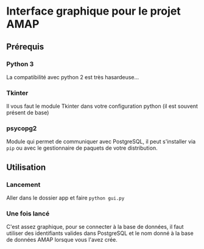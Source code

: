 # Interface graphique pour le projet AMAP

## Prérequis

### Python 3
La compatibilité avec python 2 est très hasardeuse...

### Tkinter
Il vous faut le module Tkinter dans votre configuration python (il est souvent présent de base)

### psycopg2
Module qui permet de communiquer avec PostgreSQL, il peut s'installer via `pip` ou avec le gestionnaire de paquets de votre distribution.

## Utilisation

### Lancement
Aller dans le dossier app et faire `python gui.py`

### Une fois lancé
C'est assez graphique, pour se connecter à la base de données, il faut utiliser des identifiants valides dans PostgreSQL et le nom donné à la base de données AMAP lorsque vous l'avez crée.